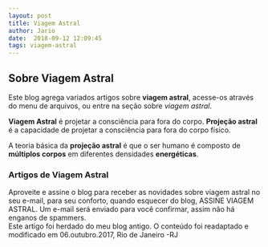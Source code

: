 ```yaml
---
layout: post
title: Viagem Astral
author: Jario
date:  2018-09-12 12:09:45
tags: viagem-astral
---
```

## Sobre Viagem Astral

Este blog agrega variados artigos sobre **viagem astral**, acesse-os através do menu de arquivos, ou entre na seção sobre _viagem astral_.

**Viagem Astral** é projetar a consciência para fora do corpo. **Projeção astral** é a capacidade de projetar a consciência para fora do corpo físico.

A teoria básica da **projeção astral** é que o ser humano é composto de **múltiplos corpos** em diferentes densidades **energéticas**.

### Artigos de Viagem Astral

Aproveite e assine o blog para receber as novidades sobre viagem astral no seu e-mail, para seu conforto, quando esquecer do blog, ASSINE VIAGEM ASTRAL. Um e-mail será enviado para você confirmar, assim não há enganos de spammers.   
Este artigo foi herdado do meu blog antigo. O conteúdo foi readaptado e modificado em 06.outubro.2017, Rio de Janeiro -RJ